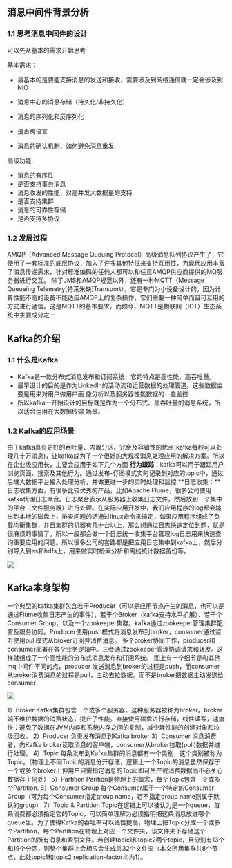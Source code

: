 ## 消息中间件背景分析

### 1.1 思考消息中间件的设计

可以先从基本的需求开始思考

基本需求：

* 最基本的是要能支持消息的发送和接收，需要涉及到网络通信就一定会涉及到NIO

* 消息中心的消息存储（持久化/非持久化）

* 消息的序列化和反序列化

* 是否跨语言

* 消息的确认机制，如何避免消息重发

高级功能:
* 消息的有序性
* 是否支持事务消息
* 消息收发的性能，对高并发大数据量的支持
* 是否支持集群
* 消息的可靠性存储
* 是否支持多协议  

### 1.2 发展过程

AMQP（Advanced Message Queuing Protocol）高级消息队列协议产生了，它使用了一套标准的底层协议，加入了许多其他特征来支持互用性，为现代应用丰富了消息传递需求，针对标准编码的任何人都可以和任意AMQP供应商提供的MQ服务器进行交互。
除了JMS和AMQP规范以外，还有一种MQTT（Message Queueing Telemetry[特莱米缺]Transport），它是专门为小设备设计的。因为计算性能不高的设备不能适应AMQP上的复杂操作，它们需要一种简单而且可互用的方式进行通信。这是MQTT的基本要求，而如今，MQTT是物联网（IOT）生态系统中主要成分之一  

## Kafka的介绍

### 1.1 什么是Kafka

* Kafka是一款分布式消息发布和订阅系统，它的特点是高性能、高吞吐量。
* 最早设计的目的是作为LinkedIn的活动流和运营数据的处理管道。这些数据主要是用来对用户做用户画
  像分析以及服务器性能数据的一些监控
* 所以kafka一开始设计的目标就是作为一个分布式、高吞吐量的消息系统，所以适合运用在大数据传输
  场景。  

### 1.2 Kafka的应用场景

由于kafka具有更好的吞吐量、内置分区、冗余及容错性的优点(kafka每秒可以处理几十万消息)，让kafka成为了一个很好的大规模消息处理应用的解决方案。所以在企业级应用长，主要会应用于如下几个方面
**行为跟踪**：kafka可以用于跟踪用户浏览页面、搜索及其他行为。通过发布-订阅模式实时记录到对应的topic中，通过后端大数据平台接入处理分析，并做更进一步的实时处理和监控
**日志收集：**日志收集方面，有很多比较优秀的产品，比如Apache Flume，很多公司使用kafka代理日志聚合。日志聚合表示从服务器上收集日志文件，然后放到一个集中的平台（文件服务器）进行处理。在实际应用开发中，我们应用程序的log都会输出到本地的磁盘上，排查问题的话通过linux命令来搞定，如果应用程序组成了负载均衡集群，并且集群的机器有几十台以上，那么想通过日志快速定位到题，就是很麻烦的事情了。所以一般都会做一个日志统一收集平台管理log日志用来快速查询重要应用的问题。所以很多公司的套路都是把应用日志集中到kafka上，然后分别导入到es和hdfs上，用来做实时检索分析和离线统计数据备份等。  

![](https://new-blog-1251602255.cos.ap-shanghai.myqcloud.com/img/1678632705811.jpg)

## Kafka本身架构

一个典型的kafka集群包含若干Producer（可以是应用节点产生的消息，也可以是通过Flume收集日志产生的事件），若干个Broker（kafka支持水平扩展）、若干个Consumer Group，以及一个zookeeper集群。kafka通过zookeeper管理集群配置及服务协同。Producer使用push模式将消息发布到broker，consumer通过监听使用pull模式从broker订阅并消费消息。
多个broker协同工作，producer和consumer部署在各个业务逻辑中。三者通过zookeeper管理协调请求和转发。这样就组成了一个高性能的分布式消息发布和订阅系统。
图上有一个细节是和其他mq中间件不同的点，producer 发送消息到broker的过程是push，而consumer从broker消费消息的过程是pull，主动去拉数据。而不是broker把数据主动发送给consumer 

![](https://new-blog-1251602255.cos.ap-shanghai.myqcloud.com/img/1678632832173.jpg)

1）Broker
Kafka集群包含一个或多个服务器，这种服务器被称为broker。broker端不维护数据的消费状态，提升了性能。直接使用磁盘进行存储，线性读写，速度快：避免了数据在JVM内存和系统内存之间的复制，减少耗性能的创建对象和垃圾回收。
2）Producer
负责发布消息到Kafka broker
3）Consumer
消息消费者，向Kafka broker读取消息的客户端，consumer从broker拉取(pull)数据并进行处理。
4）Topic
每条发布到Kafka集群的消息都有一个类别，这个类别被称为Topic。（物理上不同Topic的消息分开存储，逻辑上一个Topic的消息虽然保存于一个或多个broker上但用户只需指定消息的Topic即可生产或消费数据而不必关心数据存于何处）
5）Partition
Parition是物理上的概念，每个Topic包含一个或多个Partition.
6）Consumer Group
每个Consumer属于一个特定的Consumer Group（可为每个Consumer指定group name，若不指定group name则属于默认的group）
7）Topic & Partition
Topic在逻辑上可以被认为是一个queue，每条消费都必须指定它的Topic，可以简单理解为必须指明把这条消息放进哪个queue里。为了使得Kafka的吞吐率可以线性提高，物理上把Topic分成一个或多个Partition，每个Partition在物理上对应一个文件夹，该文件夹下存储这个Partition的所有消息和索引文件。若创建topic1和topic2两个topic，且分别有13个和19个分区，则整个集群上会相应会生成共32个文件夹（本文所用集群共8个节点，此处topic1和topic2 replication-factor均为1）。  